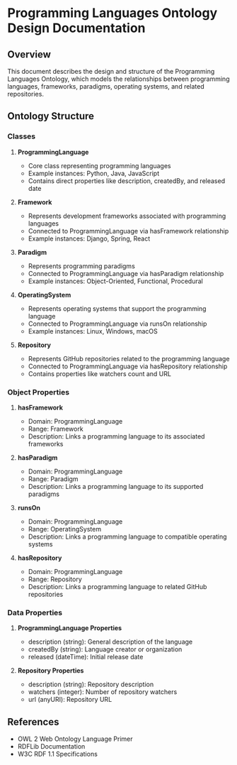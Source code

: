 # Programming Languages Ontology Design Documentation

## Overview
This document describes the design and structure of the Programming Languages Ontology, which models the relationships between programming languages, frameworks, paradigms, operating systems, and related repositories.

## Ontology Structure

### Classes

1. **ProgrammingLanguage**
   - Core class representing programming languages
   - Example instances: Python, Java, JavaScript
   - Contains direct properties like description, createdBy, and released date

2. **Framework**
   - Represents development frameworks associated with programming languages
   - Connected to ProgrammingLanguage via hasFramework relationship
   - Example instances: Django, Spring, React

3. **Paradigm**
   - Represents programming paradigms
   - Connected to ProgrammingLanguage via hasParadigm relationship
   - Example instances: Object-Oriented, Functional, Procedural

4. **OperatingSystem**
   - Represents operating systems that support the programming language
   - Connected to ProgrammingLanguage via runsOn relationship
   - Example instances: Linux, Windows, macOS

5. **Repository**
   - Represents GitHub repositories related to the programming language
   - Connected to ProgrammingLanguage via hasRepository relationship
   - Contains properties like watchers count and URL

### Object Properties

1. **hasFramework**
   - Domain: ProgrammingLanguage
   - Range: Framework
   - Description: Links a programming language to its associated frameworks

2. **hasParadigm**
   - Domain: ProgrammingLanguage
   - Range: Paradigm
   - Description: Links a programming language to its supported paradigms

3. **runsOn**
   - Domain: ProgrammingLanguage
   - Range: OperatingSystem
   - Description: Links a programming language to compatible operating systems

4. **hasRepository**
   - Domain: ProgrammingLanguage
   - Range: Repository
   - Description: Links a programming language to related GitHub repositories

### Data Properties

1. **ProgrammingLanguage Properties**
   - description (string): General description of the language
   - createdBy (string): Language creator or organization
   - released (dateTime): Initial release date

2. **Repository Properties**
   - description (string): Repository description
   - watchers (integer): Number of repository watchers
   - url (anyURI): Repository URL

## References

- OWL 2 Web Ontology Language Primer
- RDFLib Documentation
- W3C RDF 1.1 Specifications